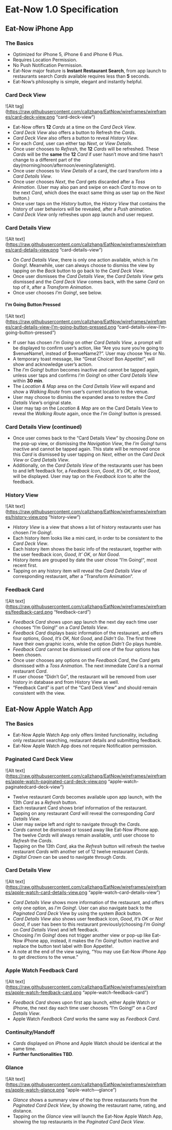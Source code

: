 # Eat-Now 1.0 Specification
## Eat-Now iPhone App
### The Basics
- Optimized for iPhone 5, iPhone 6 and iPhone 6 Plus.
- Requires Location Permission. 
- No Push Notification Permission.
- Eat-Now major feature is **Instant Restaurant Search**, from app launch to restaurants search *Cards* available requires less than **5** seconds.
- Eat-Now’s philosophy is simple, elegant and instantly helpful.

### Card Deck View
![Alt tag](https://raw.githubusercontent.com/callzhang/EatNow/wireframes/wireframes/card-deck-view.png “card-deck-view”)
- Eat-Now offers **12** *Cards* at a time on the *Card Deck View*.
- *Card Deck View* also offers a button to Refresh the *Cards*.
- *Card Deck View* also offers a button to reveal *History View*.
- For each *Card*, user can either tap *Next*, or *View Details*.
- Once user chooses to *Refresh*, the **12** *Cards* will be refreshed. These *Cards* will be the **same** the **12** *Card* if user hasn’t move and time hasn’t change to a different part of the day(morning/noon/afternoon/evening/latenight).
- Once user chooses to *View Details* of a card, the card transform into a *Card Details View*.
- Once user chooses *Next*, the *Card* gets discarded after a *Toss Animation*. (User may also pan and swipe on each *Card* to move on to the next *Card*, which does the exact same thing as user tap on the *Next* button.)
- Once user taps on the *History* button, the *History View* that contains the history of user behaviors will be revealed, after a *Push animation*.
- *Card Deck View* only refreshes upon app launch and user request.

### Card Details View
![Alt text](https://raw.githubusercontent.com/callzhang/EatNow/wireframes/wireframes/card-details-view.png “card-details-view”)
- On *Card Details View*, there is only one action available, which is *I’m Going*!. Meanwhile, user can always choose to dismiss the view by tapping on the *Back* button to go back to the *Card Deck View*.
- Once user dismisses the *Card Details View*, the *Card Details View* gets dismissed and the *Card Deck View* comes back, with the same *Card* on top of it, after a *Transform Animation*.
- Once user chooses *I’m Going*!, see below. 

#### I’m Going Button Pressed
![Alt text](https://raw.githubusercontent.com/callzhang/EatNow/wireframes/wireframes/card-details-view-I’m-going-button-pressed.png “card-details-view-I’m-going-button-pressed”)
- If user has chosen *I’m Going* on other *Card Details View*, a prompt will be displayed to confirm user’s action, like “Are you sure you’re going to $venueName1, instead of $venueName2?”. User may choose Yes or No.
- A temporary toast message, like “Great Choice! Bon Appetite!”, will show and acknowledge user’s action.
- The *I’m Going*! button becomes inactive and cannot be tapped again, unless user taps and confirms *I’m Going*! on other *Card Details View* within **30 min**.
- The *Location & Map* area on the *Card Details View* will expand and show a *Walking Route* from user’s current location to the venue.
- User may choose to dismiss the expanded area to restore the *Card Details View*’s original state.
- User may tap on the *Location & Map* are on the Card Details View to reveal the *Walking Route* again, once the *I’m Going*! button is pressed.

### Card Details View (continued)
- Once user comes back to the “Card Details View“ by choosing *Done* on the pop-up view, or dismissing the *Navigation View*, the *I’m Going*! turns inactive and cannot be tapped again. This state will be removed once this *Card* is dismissed by user tapping on *Next*, either on the *Card Deck View* or *Card Details View*.
- Additionally, on the *Card Details View* of the restaurants user has been to and left feedback for, a *Feedback Icon*, *Good*, *It’s OK*, or *Not Good*, will be displayed. User may tap on the *Feedback Icon* to alter the feedback.

### History View
![Alt text](https://raw.githubusercontent.com/callzhang/EatNow/wireframes/wireframes/history-view.png “history-view”)
- *History View* is a view that shows a list of history restaurants user has chosen *I’m Going*!.
- Each history item looks like a mini card, in order to be consistent to the *Card Deck View*.
- Each history item shows the basic info of the restaurant, together with the user feedback icon, *Good*, *It’ OK*, or *Not Good*.
- History items are grouped by date the user chose “I’m Going!“, most recent first.
- Tapping on any history item will reveal the *Card Details View* of corresponding restaurant, after a “Transform Animation“.

### Feedback Card
![Alt text](https://raw.githubusercontent.com/callzhang/EatNow/wireframes/wireframes/feedback-card.png “feedback-card”)
- *Feedback Card* shows upon app launch the next day each time user chooses “I’m Going!” on a *Card Details View*. 
- *Feedback Card* displays basic information of the restaurant, and offers four options, *Good*, *It’s OK*, *Not Good*, and *Didn’t Go*. The first three have their own graphic icons, while  the option *Didn’t Go* plays humble.
- *Feedback Card* cannot be dismissed until one of the four options has been chosen.
- Once user chooses any options on the *Feedback Card*, the *Card* gets dismissed with a *Toss Animation*. The next immediate *Card* is a normal restaurant *Card*.
- If user choose “Didn’t Go”, the restaurant will be removed from user history in database and from History View as well.
- “Feedback Card” is part of the “Card Deck View” and should remain consistent with the view.

## Eat-Now Apple Watch App
### The Basics
- Eat-Now Apple Watch App only offers limited functionality, including only restaurant searching, restaurant details and submitting feedback.
- Eat-Now Apple Watch App does not require Notification permission.

### Paginated Card Deck View
![Alt text](https://raw.githubusercontent.com/callzhang/EatNow/wireframes/wireframes/apple-watch-paginated-card-deck-view.png “apple-watch-paginatedcard-deck-view”)
- Twelve restaurant *Cards* becomes available upon app launch, with the 13th *Card* as a *Refresh* button.
- Each restaurant Card shows brief information of the restaurant.
- Tapping on any restaurant *Card* will reveal the corresponding *Card Details View*.
- User may swipe left and right to navigate through the *Cards*.
- *Cards* cannot be dismissed or tossed away like Eat-Now iPhone app. The twelve *Cards* will always remain available, until user choose to *Refresh* the *Cards*.
- Tapping on the 13th *Card*, aka the *Refresh* button will refresh the twelve restaurant *Cards* with another set of 12 twelve restaurant *Cards*.
- *Digital Crown* can be used to navigate through *Cards*.
 
### Card Details View
![Alt text](https://raw.githubusercontent.com/callzhang/EatNow/wireframes/wireframes/apple-watch-card-details-view.png “apple-watch-card-details-view”)
- *Card Details View* shows more information of the restaurant, and offers only one option, as *I’m Going*!. User can also navigate back to the *Paginated Card Deck* View by using the system *Back* button.
- *Card Details View* also shows user feedback icon, *Good*, *It’s OK* or *Not Good*, if user has been to this restaurant previously(choosing *I’m Going*! on *Card Details View*) and left feedback.
- Choosing *I’m Going*! does not trigger another view or pop-up like Eat-Now iPhone app, instead, it makes the *I’m Going*! button inactive and replace the button text label with Bon Appetite!.
- A note at the end of the view saying, “You may use Eat-Now iPhone App to get directions to the venue.”

### Apple Watch Feedback Card
![Alt text](https://raw.githubusercontent.com/callzhang/EatNow/wireframes/wireframes/apple-watch-feedback-card.png “apple-watch-feedback-card”)
- *Feedback Card* shows upon first app launch, either Apple Watch or iPhone, the next day each time user chooses “I’m Going!” on a *Card Details View*.
- Apple Watch *Feedback Card* works the same way as *Feedback Card*.

### Continuity/Handoff
- *Cards* displayed on iPhone and Apple Watch should be identical at the same time.
- **Further functionalities TBD**.

### Glance
![Alt text](https://raw.githubusercontent.com/callzhang/EatNow/wireframes/wireframes/apple-watch-glance.png “apple-watch—glance”)
- *Glance* shows a summary view of the top three restaurants from the *Paginated Card Deck View*, by showing the restaurant name, rating, and distance.
- Tapping on the *Glance* view will launch the Eat-Now Apple Watch App, showing the top restaurants in the *Paginated Card Deck View*.
